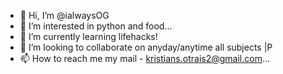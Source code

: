 - 👋 Hi, I’m @ialwaysOG
- 👀 I’m interested in python and food...
- 🌱 I’m currently learning lifehacks!
- 💞️ I’m looking to collaborate on anyday/anytime all subjects |P
- 📫 How to reach me my mail - kristians.otrais2@gmail.com...

<!---
ialwaysOG/ialwaysOG is a ✨ special ✨ repository because its `README.md` (this file) appears on your GitHub profile.
You can click the Preview link to take a look at your changes.
--->
